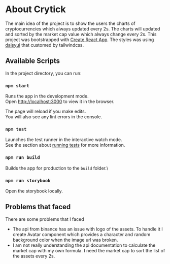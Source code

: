 # About Crytick

The main idea of the project is to show the users the charts of cryptocurrencies which always updated every 2s. The charts will updated and sorted by the market cap value which always change every 2s. This project was bootstrapped with [Create React App](https://github.com/facebook/create-react-app). The styles was using [daisyui](https://daisyui.com/) that customed by tailwindcss.
## Available Scripts

In the project directory, you can run:

### `npm start`

Runs the app in the development mode.\
Open [http://localhost:3000](http://localhost:3000) to view it in the browser.

The page will reload if you make edits.\
You will also see any lint errors in the console.

### `npm test`

Launches the test runner in the interactive watch mode.\
See the section about [running tests](https://facebook.github.io/create-react-app/docs/running-tests) for more information.

### `npm run build`

Builds the app for production to the `build` folder.\

### `npm run storybook`

Open the storybook locally.

## Problems that faced
There are some problems that I faced
- The api from binance has an issue with logo of the assets. To handle it I create Avatar component which provides a character and random background color when the image url was broken.
- I am not really understanding the api documentation to calculate the market cap with my own formula. I need the market cap to sort the list of the assets every 2s.
